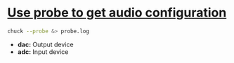 # [Use probe to get audio configuration](#DOING:10)
```bash
chuck --probe &> probe.log
```
- **dac:** Output device
- **adc:** Input device
